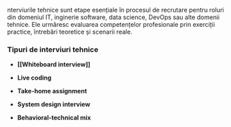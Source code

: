 nterviurile tehnice sunt etape esențiale în procesul de recrutare pentru roluri din domeniul IT, inginerie software, data science, DevOps sau alte domenii tehnice. Ele urmăresc evaluarea competențelor profesionale prin exerciții practice, întrebări teoretice și scenarii reale.

### Tipuri de interviuri tehnice

- **[[Whiteboard interview]]** 
    
- **Live coding** 
    
- **Take-home assignment** 
    
- **System design interview** 
    
- **Behavioral-technical mix** 